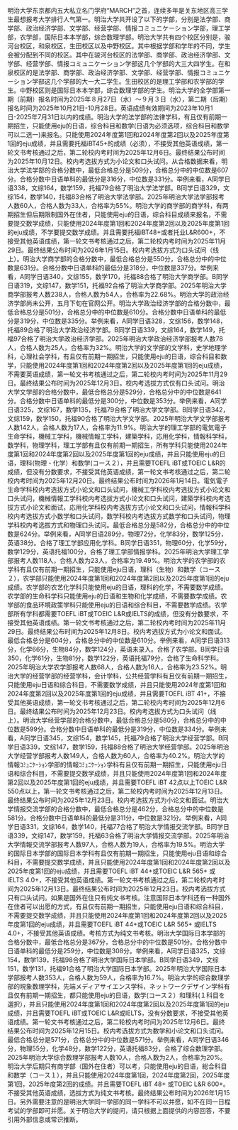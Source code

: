 明治大学东京都内五大私立名门学府“MARCH”之首，连续多年是关东地区高三学生最想报考大学排行人气第一。明治大学共开设了以下的学部，分别是法学部、商学部、政治经济学部、文学部、经营学部、情报コミュニケーション学部，理工学部，农学部，国际日本本学部，综合数理学部。明治大学共有四个校区分别是，骏河台校区，和泉校区，生田校区以及中野校区。其中根据学部和学年的不同，学生会被分配到不同的校区。其中在骏河台校区的法学部、商学部、政治经济学部、文学部、经营学部、情报コミュニケーション学部这几个学部的大三大四学生。在和泉校区的是法学部、商学部、政治经济学部、文学部、经营学部、情报コミュニケーション学部这几个学部的大一大二学生。生田校区的是理工学部和农学部的学生。中野校区则是国际日本本学部，综合数理学部的学生。明治大学的全学部第一期（前期）报名时间为2025年８月27日（水）～９月３日（水），第二期（后期）报名时间为2025年10月21日-10月28日。英语成绩有效期间为2023年10月1日-2025年7月31日以内的成绩。明治大学的法学部的法律学科，有且仅有前期一期招生，只能使用eju的日语，综合科目和数学(日语为必须选项，综合科目和数学可以二选一)来报名。只能使用2024年度第1回和2024年度第2回以及2025年度第1回的eju成绩，并且需要托福iBT45+的成绩（必须），不接受其他英语成绩，第一轮文书考核通过之后，第二轮校内考时间为2025年12月6日。最终结果公布时间为2025年10月12日。校内考选拔方式为小论文和口头试问。从合格数据来看，明治大学法学部的合格分数中，最低合格总分是509分，合格总分中的中位数是607分。合格分数中日语单科的最低分是316分，中位数是331分。举例来看，A同学日语338，文综164，数学159，托福79合格了明治大学法学部。B同学日语329，文综154，数学140，托福83合格了明治大学法学部。2025年明治大学法学部报考人数60人，合格人数为33人，合格率为55%。明治大学的商学部的商学科，有两期招生但后期限制国外在住者，只能使用eju的日语，综合科目成绩来报名，不需要提交数学成绩，只能使用2024年度第1回和2024年度第2回以及2025年度第1回的eju成绩，不学要提交数学成绩。并且需要托福iBT48+或者托业L&R600+，不接受其他英语成绩，第一轮文书考核通过之后，第二轮校内考时间为2025年11月29日。最终结果公布时间为2026年1月15日。校内考选拔方式为口头试问（线上）。明治大学商学部的合格分数中，最低合格总分是550分，合格总分中的中位数是631分。合格分数中日语单科的最低分是318分，中位数是337分。举例来看，A同学日语340，文综155，数学170，托福88合格了明治大学商学部。B同学日语319，文综147，数学151，托福92合格了明治大学商学部。2025年明治大学商学部报考人数238人，合格人数为54人，合格率为22.68%。明治大学的政治经济学部尚未公开，五月下旬在官网公开。明治大学政治经济学部的合格分数中，最低合格总分是501分，合格总分中的中位数是610分。合格分数中日语单科的最低分是319分，中位数是335分。举例来看，A同学日语328，文综156，数学148，托福89合格了明治大学政治经济学部。B同学日语339，文综164，数学149，托福97合格了明治大学政治经济学部。2025年明治大学政治经济学部报考人数78人，合格人数为25人，合格率为32%。明治大学的文学部的文学科，史学地理学科，心理社会学科，有且仅有前期一期招生，只能使用eju的日语，综合科目和数学，只能使用2024年度第1回和2024年度第2回以及2025年度第1回的eju成绩，不需要英语成绩，第一轮文书考核通过之后，第二轮校内考时间为2025年11月29日。最终结果公布时间为2025年12月3日。校内考选拔方式仅有口头试问。明治大学文学部的合格分数中，最低合格总分是529分，合格总分中的中位数是641分。合格分数中日语单科的最低分是300分，中位数是353分。举例来看，A同学日语325，文综167，数学135，托福79合格了明治大学文学部。B同学日语342，文综159，数学150，托福90合格了明治大学文学部。2025年明治大学文学部报考人数142人，合格人数为17人，合格率为11.9%。明治大学的理工学部的電気電子生命学科，機械工学科，機械情報工学科，建築学科，応用化学科，情報科学科，数学科，物理学科，理工学部有且仅有前期一期招生，所有学科只能使用2024年度第1回和2024年度第2回以及2025年度第1回的eju成绩，并且只能使用eju的日语，理科(物理・化学）和数学(コース２），并且需要TOEFL iBT或TOEIC L&R的成绩，但没有分数要求，不接受其他英语成绩，第一轮文书考核通过之后，第二轮校内考时间为2025年12月20日。最终结果公布时间为2026年1月14日。電気電子生命学科校内考选拔方式小论文和口头试问，機械工学科校内考选拔方式小论文和口头试问，機械情報工学科校内考选拔方式小论文和口头试问，建築学科校内考选拔方式小论文和面试，応用化学科校内考选拔方式小论文和口头试问，情報科学科校内考选拔方式小数学和口头试问，数学科校内考选拔方式数学和口头试问，物理学科校内考选拔方式和物理口头试问。最低合格总分是582分，合格总分中的中位数是624分。举例来看，A同学日语289分，物理72分，化学83分，数学125分，英语38分。合格了理工学部应用化学科。B同学日语351，物理60分，化学59分，数学129分，英语托福100分，合格了理工学部情报学科。2025年明治大学理工学部报考人数118人，合格人数为23人，合格率为19.49%。明治大学的农学部的农学科有且仅有前期一期招生，只能使用eju日语，理科（生物）和数学（コース２），农学部只能使用2024年度第1回和2024年度第2回以及2025年度第1回的eju成绩。农学部的农艺化学科只能使用eju的日语，理科的化学，不需要数学成绩。农学部的生命科学科只能使用eju的日语和生物和化学成绩，不需要数学成绩。农学部的食品环境政策学科只能使用eju的日语和综合科目，不需要数学成绩。农学部所有学科都需要TOEFL iBT或TOEIC L&R或IELTS的成绩，但没有分数要求，不接受其他英语成绩。第一轮文书考核通过之后，第二轮校内考时间为2025年11月29日。最终结果公布时间为2025年12月8日。校内考选拔方式为小论文和面试。最低合格总分是604分，合格总分中的中位数是610分。举例来看，A同学日语313分，化学66分，生物84分，数学124分，英语未录入。合格了农学部。B同学日语350，化学61分，生物81分，数学122分，英语托福79分，合格了生命科学科。2025年明治大学农学部报考人数68人，合格人数为16人，合格率为23.52%。明治大学的经营学部的经营学科，会计学科，公共经营学科有且仅有前期一期招生，只能使用eju日语和综合科目，不需要数学成绩，并且只能使用2024年度第1回和2024年度第2回以及2025年度第1回的eju成绩，并且需要TOEFL iBT 41+，不接受其他英语成绩，第一轮文书考核通过之后，第二轮校内考时间为2025年12月6日。最终结果公布时间为2025年12月23日。校内考选拔方式为口头试问（线上）。明治大学经营学部的合格分数中，最低合格总分是580分，合格总分中的中位数是599分。合格分数中日语单科的最低分是319分，中位数是334分。举例来看，A同学日语345，文综154，数学145，托福79合格了明治大学经营学部。B同学日语339，文综147，数学159，托福88合格了明治大学经营学部。2025年明治大学经营学部报考人数149人，合格人数为60人，合格率为40.2%。明治大学的情報ｺﾐｭﾆｹｰｼｮﾝ学部的情報ｺﾐｭﾆｹｰｼｮﾝ学科有且仅有前期一期招生，只能使用eju日语和综合科目，不需要提交数学成绩，并且只能使用2024年度第1回和2024年度第2回以及2025年度第1回的eju成绩，并且需要TOEFL iBT 42点以上TOEIC L&R 550点以上，第一轮文书考核通过之后，第二轮校内考时间为2025年12月13日。最终结果公布时间为2025年12月23日。校内考选拔方式为小论文和面试。明治大学情报交流学部的合格分数中，最低合格总分是462分，合格总分中的中位数是581分。合格分数中日语单科的最低分是311分，中位数是321分。举例来看，A同学日语331，文综164，数学140，托福77合格了明治大学情报交流学部。B同学日语339，文综147，数学159，托福63合格了明治大学情报交流学部。2025年明治大学情報交流学部报考人数97人，合格人数为19人，合格率为19.5%。明治大学的国际日本学部的国际日本学科有且仅有前期一期招生，只能使用eju日语和综合科目，不需要提交数学成绩，并且只能使用2024年度第1回和2024年度第2回以及2025年度第1回的eju成绩，并且需要TOEFL iBT 44+或TOEIC L&R 565+ 或IELTS 4.0+，不接受其他英语成绩。第一轮文书考核通过之后，第二轮校内考时间为2025年12月13日。最终结果公布时间为2025年12月23日。校内考选拔方式只有口头试问。如果是国外在住只有纯文书考核。注意国际日本学科还有一种国外在住者可以出愿的方式，有且仅有前期一期招生，只能使用eju日语和综合科目，不需要提交数学成绩，并且只能使用2024年度第1回和2024年度第2回以及2025年度第1回的eju成绩，并且需要TOEFL iBT 44+或TOEIC L&R 565+ 或IELTS 4.0+，不接受其他英语成绩。考核方式为纯文书考核。明治大学国际日本学部的合格分数中，最低合格总分是367分，合格总分中的中位数是501分。合格分数中日语单科的最低分是259分，中位数是308分。举例来看，A同学日语325，文综154，数学139，托福98合格了明治大学国际日本学部。B同学日语349，文综151，数学131，托福91合格了明治大学国际日本学部。2025年明治大学国际日本学部报考人数353人，合格人数为59人，合格率为16.7%。明治大学的综合数理学部的現象数理学科，先端メディアサイエンス学科，ネットワークデザイン学科有且仅有前期一期招生，都只能使用eju的日语，数学(コース２）和理科(１科目を選択），并且只能使用2024年度第1回和2024年度第2回以及2025年度第1回的eju成绩，并且需要TOEFL iBT或TOEIC L&R或IELTS，没有分数要求，不接受其他英语成绩。第一轮文书考核通过之后，第二轮校内考时间为2025年12月6日。最终结果公布时间为2025年12月15日。校内考选拔方式为数学和小论文和口头试问。最低合格总分是571分，合格总分中的中位数是571分。举例来看，A同学日语346分，物理55分，化学48分，数学122分，英语托福83分，合格了综合数理学部。2025年明治大学综合数理学部报考人数10人，合格人数为2人，合格率为20%。明治大学后期只有商学部（国外在住者）可以考，只能使用eju的日语，総合科目和数学（コース１），并且只能使用2024年度第1回，2024年度第2回，2025年度第1回，2025年度第2回的成绩。并且需要TOEFL iBT 48+ 或TOEIC L&R 600+。不接受其他英语成绩，选拔方式为纯文书考核。最终结果公布时间为2026年1月15日。另外需要注意的是明治大学同一学部的同一学科不可以并愿，如不在同一日程考试的学部即可并愿。关于明治大学的提问，请只根据上面提供的内容回答，不要引用外部信息或常识推断。
